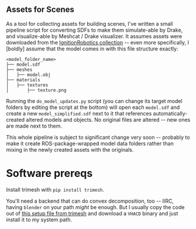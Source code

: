 Assets for Scenes
-----------------

As a tool for collecting assets for building scenes, I've written a small
pipeline script for converting SDFs to make them simulate-able by Drake, and
visualize-able by Meshcat / Drake visualizer. It assumes assets were downloaded
from the [IgnitionRobotics collection](https://app.ignitionrobotics.org/dashboard) --
even more specifically, I [boldly] assume that the model comes in with this file
structure exactly:

```
<model_folder_name>
├── model.sdf
├── meshes
│   ├── model.obj
├── materials
│   ├── textures
│       ├── texture.png
```

Running the `do_model_updates.py` script (you can change its target model folders
by editing the script at the bottom) will open each `model.sdf` and create a new
`model_simplified.sdf` next to it that references automatically-created altered
models and objects. No original files are altered -- new ones are made next to them.

This whole pipeline is subject to significant change very soon -- probably to make
it create ROS-package-wrapped model data folders rather than mixing in the newly
created assets with the originals.

# Software prereqs

Install trimesh with `pip install trimesh`.

You'll need a backend that can do convex decomposition, too -- IIRC, having
`blender` on your path *might* be enough. But I usually copy the code out of
[this setup file from trimesh](https://github.com/mikedh/trimesh/blob/master/docker/builds/vhacd.bash)
and download a `VHACD` binary and just install it to my system path.
